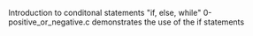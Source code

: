 Introduction to conditonal statements "if, else, while"
0-positive_or_negative.c demonstrates the use of the if statements
